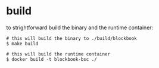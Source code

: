 # build

to strightforward build the binary and the runtime container:

```shell
# this will build the binary to ./build/blockbook
$ make build

# this will build the runtime container
$ docker build -t blockbook-bsc ./
```
